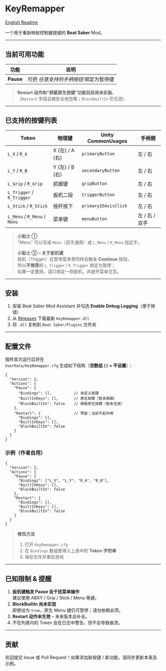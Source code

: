 # KeyRemapper

[English Readme](README.md)

一个用于重新映射控制器按键的 **Beat Saber** Mod。

---

## 当前可用功能

| 功能 | 说明 |
|------|------|
| **Pause** | 可把 _任意支持的手柄按钮_ 绑定为暂停键 |

> **Restart 动作和“屏蔽原生按键”功能目前尚未实装**。  
> （`Restart` 字段会被安全地忽略；`BlockBuiltIn` 仍无效）

---

## 已支持的按键列表

| Token | 物理键 | Unity **CommonUsages** | 手柄侧 |
|-------|--------|-----------------------|--------|
| `L_X` / `R_A` | X (左) / A (右) | `primaryButton` | 左 / 右 |
| `L_Y` / `R_B` | Y (左) / B (右) | `secondaryButton` | 左 / 右 |
| `L_Grip` / `R_Grip` | 抓握键 | `gripButton` | 左 / 右 |
| `L_Trigger` / `R_Trigger` | 扳机二段 | `triggerButton` | 左 / 右 |
| `L_Stick` / `R_Stick` | 摇杆按下 | `primary2DAxisClick` | 左 / 右 |
| `L_Menu` / `R_Menu` / `Menu` | 菜单键 | `menuButton` | 左 / 右 / 双手 |

> **小贴士 ①**  
> “Menu” 可以写成 `Menu`（双手通用）或 `L_Menu` / `R_Menu` 指定手。
>
> **小贴士 ② – 关于扳机键**  
> 扳机（Trigger）在暂停菜单里同样会触发 **Continue** 按钮，  
> 所以**不推荐**把 `L_Trigger` / `R_Trigger` 绑定为暂停；  
> 如果一定要用，请只绑定一侧扳机，并避开菜单交互。

---

## 安装

1. 安装 Beat Saber Mod Assistant 并勾选 **Enable Debug Logging**（便于排错）
2. 从 [Releases](https://github.com/lyyQwQ/KeyRemapper/releases) 下载最新 `KeyRemapper.dll`
3. 将 `.dll` 复制到 `Beat Saber/Plugins` 文件夹

---

## 配置文件

插件首次运行后将在  
`UserData/KeyRemapper.cfg` 生成如下结构（**空数组 `[]` = 不设置**）：

```jsonc
{
  "Version": 2,
  "Actions": {
    "Pause": {
      "Bindings": [],          // 自定义按键
      "BuiltInKeys": [],       // 原生按键（暂未屏蔽）
      "BlockBuiltIn": false    // 屏蔽原生按键（暂未生效）
    },
    "Restart": {               // 预留；当前不起作用
      "Bindings": [],
      "BuiltInKeys": [],
      "BlockBuiltIn": false
    }
  }
}
```

### 示例（作者自用）

```jsonc
{
  "Version": 2,
  "Actions": {
    "Pause": {
      "Bindings": ["L_X", "L_Y", "R_A", "R_B"],
      "BuiltInKeys": [],
      "BlockBuiltIn": false
    },
    "Restart": {
      "Bindings": [],
      "BuiltInKeys": [],
      "BlockBuiltIn": false
    }
  }
}
```

> **修改方法**
> 1. 打开 `KeyRemapper.cfg`
> 2. 在 `Bindings` 数组里填入上表中的 **Token 字符串**
> 3. 保存文件并重启游戏

---

## 已知限制 & 提醒

1. **扳机键触发 Pause 会干扰菜单操作**  
   建议使用 ABXY / Grip / Stick / Menu 等键。
2. **BlockBuiltIn 尚未实现**  
   即使设为 `true`，原生 Menu 键仍可暂停；请勿依赖此项。
3. **Restart 动作未生效** – 未来版本会补全。
4. 不在列表内的 Token 会在日志中警告，但不会导致崩溃。

---

## 贡献

欢迎提交 Issue 或 Pull Request！如果添加新按键 / 新功能，请同步更新本表及示例。